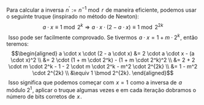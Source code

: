 
Para calcular a inversa  $n^{\prime} := n^{-1} \bmod r$  de maneira eficiente, podemos usar o seguinte truque (inspirado no método de Newton):
$$a \cdot x \equiv 1 \bmod 2^k \Longrightarrow a \cdot x \cdot (2 - a \cdot x) \equiv 1 \bmod 2^{2k}$$ 
Isso pode ser facilmente comprovado. Se tivermos  $a \cdot x = 1 + m \cdot 2^k$ , então teremos:
$$\begin{aligned} a \cdot x \cdot (2 - a \cdot x) &= 2 \cdot a \cdot x - (a \cdot x)^2 \\ &= 2 \cdot (1 + m \cdot 2^k) - (1 + m \cdot 2^k)^2 \\ &= 2 + 2 \cdot m \cdot 2^k - 1 - 2 \cdot m \cdot 2^k - m^2 \cdot 2^{2k} \\ &= 1 - m^2 \cdot 2^{2k} \\ &\equiv 1 \bmod 2^{2k}. \end{aligned}$$ 
Isso significa que podemos começar com  $x = 1$  como a inversa de  $a$  módulo $2^1$ , aplicar o truque algumas vezes e em cada iteração dobramos o número de bits corretos de  $x$ .